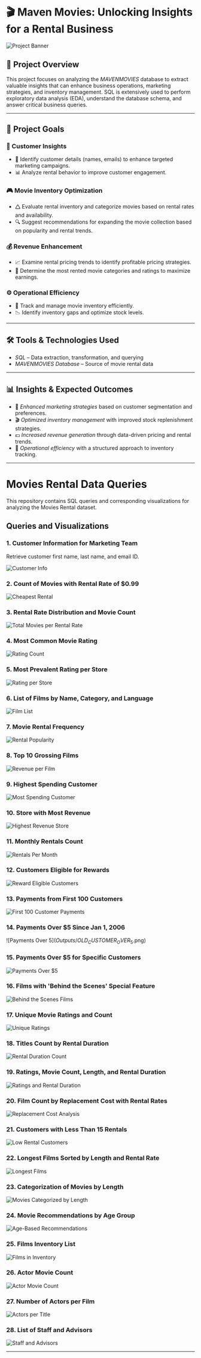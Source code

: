 # 🎬 Maven Movies: Unlocking Insights for a Rental Business

![Project Banner](Outputs/mysql_logo.png)

## 📌 Project Overview
This project focuses on analyzing the *MAVENMOVIES* database to extract valuable insights that can enhance business operations, marketing strategies, and inventory management. SQL is extensively used to perform exploratory data analysis (EDA), understand the database schema, and answer critical business queries.


---

## 🎯 Project Goals

### 🛒 Customer Insights

- 📌 Identify customer details (names, emails) to enhance targeted marketing campaigns.
- 📊 Analyze rental behavior to improve customer engagement.

### 🎮 Movie Inventory Optimization

- 🛆 Evaluate rental inventory and categorize movies based on rental rates and availability.
- 🔍 Suggest recommendations for expanding the movie collection based on popularity and rental trends.

### 💰 Revenue Enhancement

- 📈 Examine rental pricing trends to identify profitable pricing strategies.
- 🎥 Determine the most rented movie categories and ratings to maximize earnings.

### ⚙️ Operational Efficiency

- 📌 Track and manage movie inventory efficiently.
- 📉 Identify inventory gaps and optimize stock levels.

---

## 🛠️ Tools & Technologies Used
- *SQL* – Data extraction, transformation, and querying
- *MAVENMOVIES Database* – Source of movie rental data

---

## 📊 Insights & Expected Outcomes
- 📢 *Enhanced marketing strategies* based on customer segmentation and preferences.
- 🎬 *Optimized inventory management* with improved stock replenishment strategies.
- 💵 *Increased revenue generation* through data-driven pricing and rental trends.
- 📌 *Operational efficiency* with a structured approach to inventory tracking.

---

# Movies Rental Data Queries

This repository contains SQL queries and corresponding visualizations for analyzing the Movies Rental dataset.

## Queries and Visualizations

### 1. Customer Information for Marketing Team
Retrieve customer first name, last name, and email ID.

![Customer Info](Outputs/EMAIL_ID_LIST.png)

### 2. Count of Movies with Rental Rate of $0.99
![Cheapest Rental](Outputs/CHEAPEST_RENTALS.png)

### 3. Rental Rate Distribution and Movie Count
![Total Movies per Rental Rate](Outputs/TOTAL_NUMBER_OF_MOVIES.png)

### 4. Most Common Movie Rating
![Rating Count](Outputs/RATING_WISE_COUNT.png)

### 5. Most Prevalent Rating per Store
![Rating per Store](Outputs/TOTAL_FILMS.png)

### 6. List of Films by Name, Category, and Language
![Film List](Outputs/CATEGORY_NAME.png)

### 7. Movie Rental Frequency
![Rental Popularity](Outputs/POPULARITY.png)

### 8. Top 10 Grossing Films
![Revenue per Film](Outputs/REVENUE_PER_MOVIE.png)

### 9. Highest Spending Customer
![Most Spending Customer](Outputs/MOST_SPENDING_CUSTOMER.png)

### 10. Store with Most Revenue
![Highest Revenue Store](https://github.com/Athu087/Movies_rental/blob/1dfa0affc2a0cd10a1b955543baf23680ec0fcac/images/MOST_REVENUE.png)

### 11. Monthly Rentals Count
![Rentals Per Month](Outputs/RENTALS_PER_MONTH.png)

### 12. Customers Eligible for Rewards
![Reward Eligible Customers](Outputs/REWARD_VIA_PHONE.png)

### 13. Payments from First 100 Customers
![First 100 Customer Payments](Outputs/PAYMENT_DETAILS_FIRST_100.png)

### 14. Payments Over $5 Since Jan 1, 2006
![Payments Over $5](Outputs/OLD_CUSTOMER_OVER_5$.png)

### 15. Payments Over $5 for Specific Customers
![Payments Over $5](Outputs/OVER_5_DOLLAR.png)

### 16. Films with 'Behind the Scenes' Special Feature
![Behind the Scenes Films](Outputs/FILMS_WITH_SPECIAL_FEATURES.png)

### 17. Unique Movie Ratings and Count
![Unique Ratings](Outputs/RATINGWISE_MOVIES.png)

### 18. Titles Count by Rental Duration
![Rental Duration Count](Outputs/RENTAL_DURATIONWISE_MOVIES.png)

### 19. Ratings, Movie Count, Length, and Rental Duration
![Ratings and Rental Duration](Outputs/COMPARE_LENGTH.png)

### 20. Film Count by Replacement Cost with Rental Rates
![Replacement Cost Analysis](Outputs/RENTAL_VS_REPLACEMENT.png)

### 21. Customers with Less Than 15 Rentals
![Low Rental Customers](https://github.com/Athu087/Movies_rental/blob/d5bf4597456956ee94bc974f6f54cd4122f0b2ff/images/less_15.png)

### 22. Longest Films Sorted by Length and Rental Rate
![Longest Films](https://github.com/Athu087/Movies_rental/blob/d5bf4597456956ee94bc974f6f54cd4122f0b2ff/images/longestfilms_sort.png)

### 23. Categorization of Movies by Length
![Movies Categorized by Length](https://github.com/Athu087/Movies_rental/blob/1dfa0affc2a0cd10a1b955543baf23680ec0fcac/images/SLICED_BY_RENTAL_RATE.png)

### 24. Movie Recommendations by Age Group
![Age-Based Recommendations](https://github.com/Athu087/Movies_rental/blob/1dfa0affc2a0cd10a1b955543baf23680ec0fcac/images/FIT_FOR_RECOMMENDATION.png)

### 25. Films Inventory List
![Films in Inventory](https://github.com/Athu087/Movies_rental/blob/1dfa0affc2a0cd10a1b955543baf23680ec0fcac/images/FILMS_IN_INVENTORY.png)

### 26. Actor Movie Count
![Actor Movie Count](https://github.com/Athu087/Movies_rental/blob/1dfa0affc2a0cd10a1b955543baf23680ec0fcac/images/NO_OF_FILMS_BY_ACTOR.png)

### 27. Number of Actors per Film
![Actors per Title](https://github.com/Athu087/Movies_rental/blob/1dfa0affc2a0cd10a1b955543baf23680ec0fcac/images/ACTOR_ASSOCIATED_WITH_TITLE.png)

### 28. List of Staff and Advisors
![Staff and Advisors](https://github.com/Athu087/Movies_rental/blob/1dfa0affc2a0cd10a1b955543baf23680ec0fcac/images/UNION.png)

---
